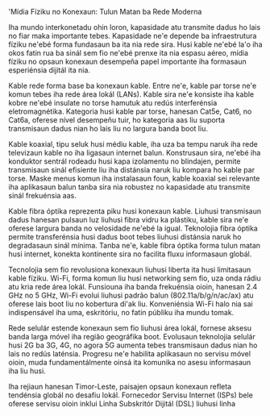 'Mídia Fíziku no Konexaun: Tulun Matan ba Rede Moderna

Iha mundo interkonetadu ohin loron, kapasidade atu transmite dadus ho lais no fiar maka importante tebes. Kapasidade ne'e depende ba infraestrutura fíziku ne'ebé forma fundasaun ba ita nia rede sira. Husi kable ne'ebé la'o iha okos fatin rua ba sinál sem fio ne'ebé prenxe ita nia espasu aéreo, mídia fíziku no opsaun konexaun desempeña papel importante iha formasaun esperiénsia dijitál ita nia.

Kable rede forma base ba konexaun kable. Entre ne'e, kable par torse ne'e komun tebes iha rede área lokál (LANs). Kable sira ne'e konsiste iha kable kobre ne'ebé insulate no torse hamutuk atu redús interferénsia eletromagnétika. Kategoria husi kable par torse, hanesan Cat5e, Cat6, no Cat6a, oferese nível desempeñu tuir, ho kategoria aas liu suporta transmisaun dadus nian ho lais liu no largura banda boot liu.

Kable koaxial, tipu seluk husi médiu kable, iha uza ba tempu naruk iha rede televizaun kable no iha ligasaun internet balun. Konstrusaun sira, ne'ebé iha konduktor sentrál rodeadu husi kapa izolamentu no blindajen, permite transmisaun sinál efisiente liu iha distánsia naruk liu kompara ho kable par torse. Maske menus komun iha instalasaun foun, kable koaxial sei relevante iha aplikasaun balun tanba sira nia robustez no kapasidade atu transmite sinál frekuénsia aas.

Kable fibra óptika reprezenta piku husi konexaun kable. Liuhusi transmisaun dadus hanesan pulsaun luz liuhusi fibra vidru ka plástiku, kable sira ne'e oferese largura banda no velosidade ne'ebé la igual. Teknolojia fibra óptika permite transferénsia husi dadus boot tebes liuhusi distánsia naruk ho degradasaun sinál mínima. Tanba ne'e, kable fibra óptika forma tulun matan husi internet, konekta kontinente sira no facilita fluxu informasaun globál.

Tecnolojia sem fio revolusiona konexaun liuhusi liberta ita husi limitasaun kable fíziku. Wi-Fi, forma komun liu husi networking sem fio, uza onda rádiu atu kria rede área lokál. Funsiouna iha banda frekuénsia oioin, hanesan 2.4 GHz no 5 GHz, Wi-Fi evolui liuhusi padrão balun (802.11a/b/g/n/ac/ax) atu oferese lais boot liu no kobertura di'ak liu. Konveniénsia Wi-Fi halo nia sai indispensável iha uma, eskritóriu, no fatin públiku iha mundu tomak.

Rede selulár estende konexaun sem fio liuhusi área lokál, fornese aksesu banda larga móvel iha região geográfika boot. Evolusaun teknolojia selulár husi 2G ba 3G, 4G, no agora 5G aumenta tebes transmisaun dadus nian ho lais no redús laténsia. Progresu ne'e habilita aplikasaun no servisu móvel oioin, muda fundamentálmente oinsá ita komunika no asesu informasaun iha liu husi.

Iha rejiaun hanesan Timor-Leste, paisajen opsaun konexaun refleta tendénsia globál no desafiu lokál. Fornecedor Servisu Internet (ISPs) bele oferese servisu oioin inklui Linha Subskritór Dijitál (DSL) liuhusi linha